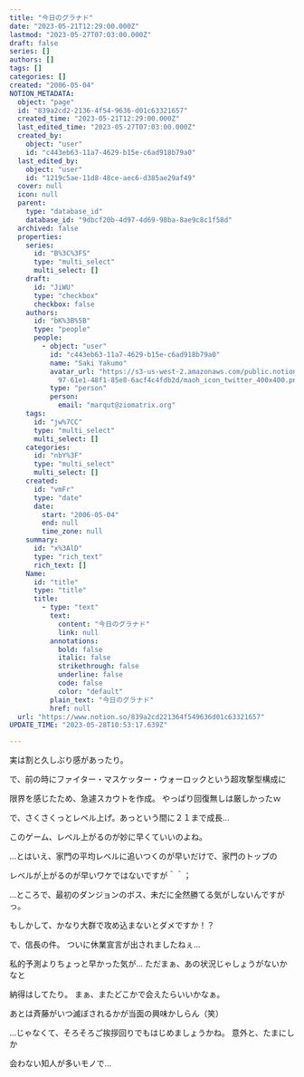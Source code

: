 ```yaml
---
title: "今日のグラナド"
date: "2023-05-21T12:29:00.000Z"
lastmod: "2023-05-27T07:03:00.000Z"
draft: false
series: []
authors: []
tags: []
categories: []
created: "2006-05-04"
NOTION_METADATA:
  object: "page"
  id: "839a2cd2-2136-4f54-9636-d01c63321657"
  created_time: "2023-05-21T12:29:00.000Z"
  last_edited_time: "2023-05-27T07:03:00.000Z"
  created_by:
    object: "user"
    id: "c443eb63-11a7-4629-b15e-c6ad918b79a0"
  last_edited_by:
    object: "user"
    id: "1219c5ae-11d8-48ce-aec6-d385ae29af49"
  cover: null
  icon: null
  parent:
    type: "database_id"
    database_id: "9dbcf20b-4d97-4d69-98ba-8ae9c8c1f58d"
  archived: false
  properties:
    series:
      id: "B%3C%3FS"
      type: "multi_select"
      multi_select: []
    draft:
      id: "JiWU"
      type: "checkbox"
      checkbox: false
    authors:
      id: "bK%3B%5B"
      type: "people"
      people:
        - object: "user"
          id: "c443eb63-11a7-4629-b15e-c6ad918b79a0"
          name: "Saki Yakumo"
          avatar_url: "https://s3-us-west-2.amazonaws.com/public.notion-static.com/3ad1c4\
            97-61e1-48f1-85e8-6acf4c4fdb2d/maoh_icon_twitter_400x400.png"
          type: "person"
          person:
            email: "marqut@ziomatrix.org"
    tags:
      id: "jw%7CC"
      type: "multi_select"
      multi_select: []
    categories:
      id: "nbY%3F"
      type: "multi_select"
      multi_select: []
    created:
      id: "vmFr"
      type: "date"
      date:
        start: "2006-05-04"
        end: null
        time_zone: null
    summary:
      id: "x%3AlD"
      type: "rich_text"
      rich_text: []
    Name:
      id: "title"
      type: "title"
      title:
        - type: "text"
          text:
            content: "今日のグラナド"
            link: null
          annotations:
            bold: false
            italic: false
            strikethrough: false
            underline: false
            code: false
            color: "default"
          plain_text: "今日のグラナド"
          href: null
  url: "https://www.notion.so/839a2cd221364f549636d01c63321657"
UPDATE_TIME: "2023-05-28T10:53:17.639Z"

---
```

<link rel="stylesheet" href="https://cdn.jsdelivr.net/npm/katex@0.16.2/dist/katex.min.css" integrity="sha384-bYdxxUwYipFNohQlHt0bjN/LCpueqWz13HufFEV1SUatKs1cm4L6fFgCi1jT643X" crossorigin="anonymous">


実は割と久しぶり感があったり。


で、前の時にファイター・マスケッター・ウォーロックという超攻撃型構成に


限界を感じたため、急遽スカウトを作成。 やっぱり回復無しは厳しかったｗ


で、さくさくっとレベル上げ。あっという間に２１まで成長…


このゲーム、レベル上がるのが妙に早くていいのよね。


…とはいえ、家門の平均レベルに追いつくのが早いだけで、家門のトップの


レベルが上がるのが早いワケではないですが＾＾；


…ところで、最初のダンジョンのボス、未だに全然勝てる気がしないんですがっ。


もしかして、かなり大群で攻め込まないとダメですか！？


で、信長の件。 ついに休業宣言が出されましたねぇ…


私的予測よりちょっと早かった気が… ただまぁ、あの状況じゃしょうがないかなと


納得はしてたり。 まぁ、またどこかで会えたらいいかなぁ。


あとは斉藤がいつ滅ぼされるかが当面の興味かしらん（笑）


…じゃなくて、そろそろご挨拶回りでもはじめましょうかね。 意外と、たまにしか


会わない知人が多いモノで…

